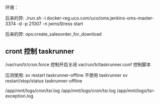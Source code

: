 环境：

后来的羿:
./run.sh -i docker-reg.uco.com/uco/oms:jenkins-oms-master-3374 -d -p 21007 -n jwmsStress  start

后来的羿:
ops:create_salesorder_for_download


## cront 控制 taskrunner

/var/run/tr/cron.force 控制开启关闭
var/run/tr/taskrunner.conf 控制脚本

压测使用: sv restart taskrunner-offline  不使用 taskrunner
sv restart/stop/status taskrunner-offline 

/app/mnt/logs/cron/tsr.log
/app/mnt/logs/cron/tsr.log
/app/mnt/logs/tsr-exception.log


